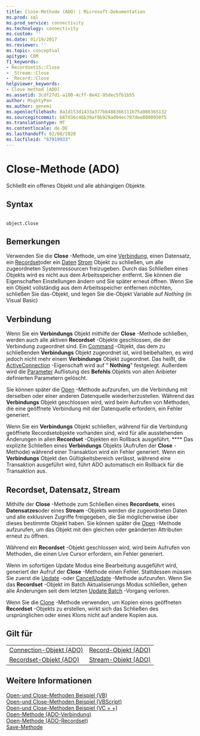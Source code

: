 ```yaml
---
title: Close-Methode (ADO) | Microsoft-Dokumentation
ms.prod: sql
ms.prod_service: connectivity
ms.technology: connectivity
ms.custom: ''
ms.date: 01/19/2017
ms.reviewer: ''
ms.topic: conceptual
apitype: COM
f1_keywords:
- Recordset15::Close
- _Stream::Close
- _Record::Close
helpviewer_keywords:
- Close method [ADO]
ms.assetid: 3cdf27d1-a180-4cff-8e42-95dec5fb1b55
author: MightyPen
ms.author: genemi
ms.openlocfilehash: 8a1d153d1433a377bb488366111b75a986365132
ms.sourcegitcommit: b87d36c46b39af8b929ad94ec707dee8800950f5
ms.translationtype: MT
ms.contentlocale: de-DE
ms.lasthandoff: 02/08/2020
ms.locfileid: "67919933"
---
```

# <a name="close-method-ado"></a>Close-Methode (ADO)
Schließt ein offenes Objekt und alle abhängigen Objekte.  
  
## <a name="syntax"></a>Syntax  
  
```  
  
object.Close  
```  
  
## <a name="remarks"></a>Bemerkungen  
 Verwenden Sie die **Close** -Methode, um eine [Verbindung](../../../ado/reference/ado-api/connection-object-ado.md), einen Datensatz, ein [Recordset](../../../ado/reference/ado-api/recordset-object-ado.md)oder ein [Daten](../../../ado/reference/ado-api/record-object-ado.md) [Strom](../../../ado/reference/ado-api/stream-object-ado.md) Objekt zu schließen, um alle zugeordneten Systemressourcen freizugeben. Durch das Schließen eines Objekts wird es nicht aus dem Arbeitsspeicher entfernt. Sie können die Eigenschaften Einstellungen ändern und Sie später erneut öffnen. Wenn Sie ein Objekt vollständig aus dem Arbeitsspeicher entfernen möchten, schließen Sie das-Objekt, und legen Sie die-Objekt Variable auf *Nothing* (in Visual Basic)  
  
## <a name="connection"></a>Verbindung  
 Wenn Sie ein **Verbindungs** Objekt mithilfe der **Close** -Methode schließen, werden auch alle aktiven **Recordset** -Objekte geschlossen, die der Verbindung zugeordnet sind. Ein [Command](../../../ado/reference/ado-api/command-object-ado.md) -Objekt, das dem zu schließenden **Verbindungs** Objekt zugeordnet ist, wird beibehalten, es wird jedoch nicht mehr einem **Verbindungs** Objekt zugeordnet. Das heißt, die [ActiveConnection](../../../ado/reference/ado-api/activeconnection-property-ado.md) -Eigenschaft wird auf " **Nothing**" festgelegt. Außerdem wird die [Parameter](../../../ado/reference/ado-api/parameters-collection-ado.md) Auflistung des **Befehls** Objekts von allen Anbieter definierten Parametern gelöscht.  
  
 Sie können später die [Open](../../../ado/reference/ado-api/open-method-ado-connection.md) -Methode aufzurufen, um die Verbindung mit derselben oder einer anderen Datenquelle wiederherzustellen. Während das **Verbindungs** Objekt geschlossen wird, wird beim Aufrufen von Methoden, die eine geöffnete Verbindung mit der Datenquelle erfordern, ein Fehler generiert.  
  
 Wenn Sie ein **Verbindungs** Objekt schließen, während für die Verbindung geöffnete Recordsetobjekte vorhanden sind, wird für alle ausstehenden Änderungen in allen **Recordset** -Objekten ein Rollback ausgeführt. **** Das explizite Schließen eines **Verbindungs** Objekts (Aufrufen der **Close** -Methode) während einer Transaktion wird ein Fehler generiert. Wenn ein **Verbindungs** Objekt den Gültigkeitsbereich verlässt, während eine Transaktion ausgeführt wird, führt ADO automatisch ein Rollback für die Transaktion aus.  
  
## <a name="recordset-record-stream"></a>Recordset, Datensatz, Stream  
 Mithilfe der **Close** -Methode zum Schließen eines **Recordsets**, eines **Datensatzes**oder eines **Stream** -Objekts werden die zugeordneten Daten und alle exklusiven Zugriffe freigegeben, die Sie möglicherweise über dieses bestimmte Objekt haben. Sie können später die [Open](../../../ado/reference/ado-api/open-method-ado-recordset.md) -Methode aufzurufen, um das Objekt mit den gleichen oder geänderten Attributen erneut zu öffnen.  
  
 Während ein **Recordset** -Objekt geschlossen wird, wird beim Aufrufen von Methoden, die einen Live Cursor erfordern, ein Fehler generiert.  
  
 Wenn im sofortigen Update Modus eine Bearbeitung ausgeführt wird, generiert der Aufruf der **Close** -Methode einen Fehler. Stattdessen müssen Sie zuerst die [Update](../../../ado/reference/ado-api/update-method.md) -oder [CancelUpdate](../../../ado/reference/ado-api/cancelupdate-method-ado.md) -Methode aufzurufen. Wenn Sie das **Recordset** -Objekt im Batch Aktualisierungs Modus schließen, gehen alle Änderungen seit dem letzten [Update Batch](../../../ado/reference/ado-api/updatebatch-method.md) -Vorgang verloren.  
  
 Wenn Sie die [Clone](../../../ado/reference/ado-api/clone-method-ado.md) -Methode verwenden, um Kopien eines geöffneten **Recordset** -Objekts zu erstellen, wirkt sich das Schließen des ursprünglichen oder eines Klons nicht auf andere Kopien aus.  
  
## <a name="applies-to"></a>Gilt für  
  
|||  
|-|-|  
|[Connection-Objekt (ADO)](../../../ado/reference/ado-api/connection-object-ado.md)|[Record-Objekt (ADO)](../../../ado/reference/ado-api/record-object-ado.md)|  
|[Recordset-Objekt (ADO)](../../../ado/reference/ado-api/recordset-object-ado.md)|[Stream-Objekt (ADO)](../../../ado/reference/ado-api/stream-object-ado.md)|  
  
## <a name="see-also"></a>Weitere Informationen  
 [Open-und Close-Methoden Beispiel (VB)](../../../ado/reference/ado-api/open-and-close-methods-example-vb.md)   
 [Open-und Close-Methoden Beispiel (VBScript)](../../../ado/reference/ado-api/open-and-close-methods-example-vbscript.md)   
 [Open-und Close-Methoden Beispiel (VC + +)](../../../ado/reference/ado-api/open-and-close-methods-example-vc.md)   
 [Open-Methode (ADO-Verbindung)](../../../ado/reference/ado-api/open-method-ado-connection.md)   
 [Open-Methode (ADO-Recordset)](../../../ado/reference/ado-api/open-method-ado-recordset.md)   
 [Save-Methode](../../../ado/reference/ado-api/save-method.md)
